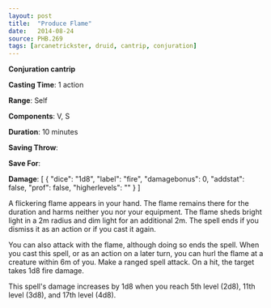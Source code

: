 ```yaml
---
layout: post
title:  "Produce Flame"
date:   2014-08-24
source: PHB.269
tags: [arcanetrickster, druid, cantrip, conjuration]
---
```


**Conjuration cantrip**

**Casting Time**: 1 action

**Range**: Self

**Components**: V, S

**Duration**: 10 minutes

**Saving Throw**:

**Save For**:

**Damage**: [ { "dice": "1d8", "label": "fire", "damagebonus": 0, "addstat": false, "prof": false, "higherlevels": "" } ]

A flickering flame appears in your hand. The flame remains there for the duration and harms neither you nor your equipment. The flame sheds bright light in a 2m radius and dim light for an additional 2m. The spell ends if you dismiss it as an action or if you cast it again.

You can also attack with the flame, although doing so ends the spell. When you cast this spell, or as an action on a later turn, you can hurl the flame at a creature within 6m of you. Make a ranged spell attack. On a hit, the target takes 1d8 fire damage.

This spell's damage increases by 1d8 when you reach 5th level (2d8), 11th level (3d8), and 17th level (4d8).